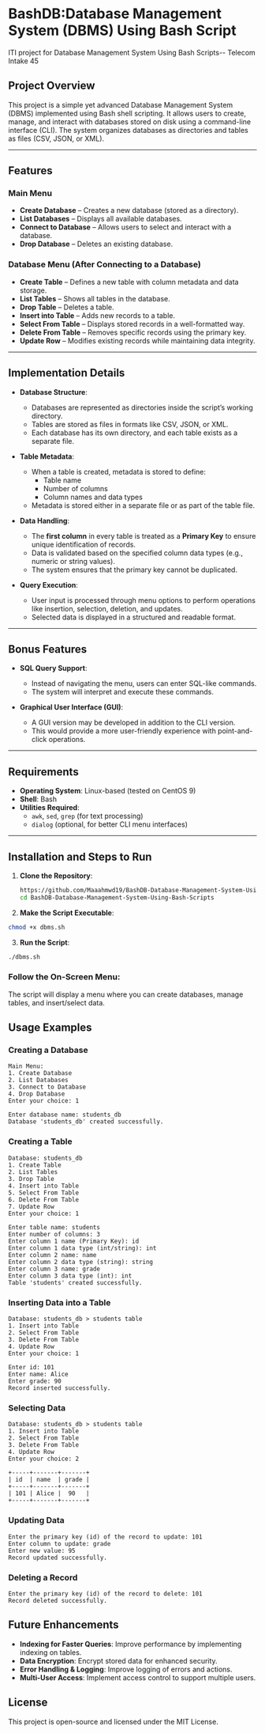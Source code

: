 # BashDB:Database Management System (DBMS) Using Bash Script 
ITI project for Database Management System Using Bash Scripts-- Telecom Intake 45

## Project Overview
This project is a simple yet advanced Database Management System (DBMS) implemented using Bash shell scripting. It allows users to create, manage, and interact with databases stored on disk using a command-line interface (CLI). The system organizes databases as directories and tables as files (CSV, JSON, or XML).

---

## Features

### **Main Menu**
- **Create Database** – Creates a new database (stored as a directory).
- **List Databases** – Displays all available databases.
- **Connect to Database** – Allows users to select and interact with a database.
- **Drop Database** – Deletes an existing database.

### **Database Menu (After Connecting to a Database)**
- **Create Table** – Defines a new table with column metadata and data storage.
- **List Tables** – Shows all tables in the database.
- **Drop Table** – Deletes a table.
- **Insert into Table** – Adds new records to a table.
- **Select From Table** – Displays stored records in a well-formatted way.
- **Delete From Table** – Removes specific records using the primary key.
- **Update Row** – Modifies existing records while maintaining data integrity.

---

## Implementation Details
- **Database Structure**:
  - Databases are represented as directories inside the script’s working directory.
  - Tables are stored as files in formats like CSV, JSON, or XML.
  - Each database has its own directory, and each table exists as a separate file.

- **Table Metadata**:
  - When a table is created, metadata is stored to define:
    - Table name
    - Number of columns
    - Column names and data types
  - Metadata is stored either in a separate file or as part of the table file.

- **Data Handling**:
  - The **first column** in every table is treated as a **Primary Key** to ensure unique identification of records.
  - Data is validated based on the specified column data types (e.g., numeric or string values).
  - The system ensures that the primary key cannot be duplicated.

- **Query Execution**:
  - User input is processed through menu options to perform operations like insertion, selection, deletion, and updates.
  - Selected data is displayed in a structured and readable format.

---

## **Bonus Features**
- **SQL Query Support**:
  - Instead of navigating the menu, users can enter SQL-like commands.
  - The system will interpret and execute these commands.

- **Graphical User Interface (GUI)**:
  - A GUI version may be developed in addition to the CLI version.
  - This would provide a more user-friendly experience with point-and-click operations.

---

## **Requirements**
- **Operating System**: Linux-based (tested on CentOS 9)
- **Shell**: Bash
- **Utilities Required**:
  - `awk`, `sed`, `grep` (for text processing)
  - `dialog` (optional, for better CLI menu interfaces)

---

## **Installation and Steps to Run**
1. **Clone the Repository**:
   ```bash
   https://github.com/Maaahmwd19/BashDB-Database-Management-System-Using-Bash-Scripts.git
   cd BashDB-Database-Management-System-Using-Bash-Scripts

2. **Make the Script Executable**:
```bash
chmod +x dbms.sh
```

3. **Run the Script**:
```bash
./dbms.sh
```

### **Follow the On-Screen Menu**:
The script will display a menu where you can create databases, manage tables, and insert/select data.

## **Usage Examples**

### **Creating a Database**
```
Main Menu:
1. Create Database
2. List Databases
3. Connect to Database
4. Drop Database
Enter your choice: 1

Enter database name: students_db
Database 'students_db' created successfully.
```

### **Creating a Table**
```
Database: students_db
1. Create Table
2. List Tables
3. Drop Table
4. Insert into Table
5. Select From Table
6. Delete From Table
7. Update Row
Enter your choice: 1

Enter table name: students
Enter number of columns: 3
Enter column 1 name (Primary Key): id
Enter column 1 data type (int/string): int
Enter column 2 name: name
Enter column 2 data type (string): string
Enter column 3 name: grade
Enter column 3 data type (int): int
Table 'students' created successfully.
```

### **Inserting Data into a Table**
```
Database: students_db > students table
1. Insert into Table
2. Select From Table
3. Delete From Table
4. Update Row
Enter your choice: 1

Enter id: 101
Enter name: Alice
Enter grade: 90
Record inserted successfully.
```

### **Selecting Data**
```
Database: students_db > students table
1. Insert into Table
2. Select From Table
3. Delete From Table
4. Update Row
Enter your choice: 2

+-----+-------+-------+
| id  | name  | grade |
+-----+-------+-------+
| 101 | Alice |  90   |
+-----+-------+-------+
```

### **Updating Data**
```
Enter the primary key (id) of the record to update: 101
Enter column to update: grade
Enter new value: 95
Record updated successfully.
```

### **Deleting a Record**
```
Enter the primary key (id) of the record to delete: 101
Record deleted successfully.
```

## **Future Enhancements**
- **Indexing for Faster Queries**: Improve performance by implementing indexing on tables.
- **Data Encryption**: Encrypt stored data for enhanced security.
- **Error Handling & Logging**: Improve logging of errors and actions.
- **Multi-User Access**: Implement access control to support multiple users.

## **License**
This project is open-source and licensed under the MIT License.


